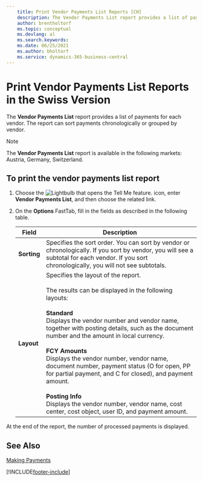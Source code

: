 ```yaml
---
    title: Print Vendor Payments List Reports [CH]
    description: The Vendor Payments List report provides a list of payments for each vendor. The report can sort payments chronologically or grouped by vendor.
    author: brentholtorf
    ms.topic: conceptual
    ms.devlang: al
    ms.search.keywords:
    ms.date: 06/25/2021
    ms.author: bholtorf
    ms.service: dynamics-365-business-central
---
```

# Print Vendor Payments List Reports in the Swiss Version

The **Vendor Payments List** report provides a list of payments for each vendor. The report can sort payments chronologically or grouped by vendor.  

> [!NOTE]
> The **Vendor Payments List** report is available in the following markets: Austria, Germany, Switzerland.

## To print the vendor payments list report  

1. Choose the ![Lightbulb that opens the Tell Me feature.](../../media/ui-search/search_small.png "Tell me what you want to do") icon, enter **Vendor Payments List**, and then choose the related link.  
2. On the **Options** FastTab, fill in the fields as described in the following table.  

    |Field|Description|  
    |---------------------------------|---------------------------------------|  
    |**Sorting**|Specifies the sort order. You can sort by vendor or chronologically. If you sort by vendor, you will see a subtotal for each vendor. If you sort chronologically, you will not see subtotals.|  
    |**Layout**|Specifies the layout of the report.<br /><br /> The results can be displayed in the following layouts:<br /><br /> **Standard**<br /> Displays the vendor number and vendor name, together with posting details, such as the document number and the amount in local currency.<br /><br /> **FCY Amounts**<br /> Displays the vendor number, vendor name, document number, payment status (O for open, PP for partial payment, and C for closed), and payment amount.<br /><br /> **Posting Info**<br /> Displays the vendor number, vendor name, cost center, cost object, user ID, and payment amount.|  

 At the end of the report, the number of processed payments is displayed.  

## See Also

[Making Payments](../../payables-make-payments.md)


[!INCLUDE[footer-include](../../includes/footer-banner.md)]